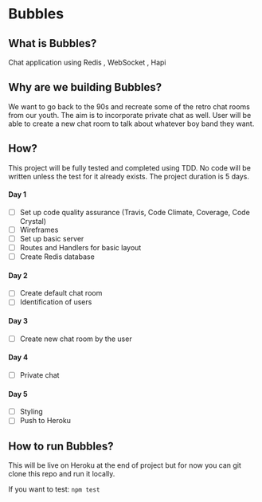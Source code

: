 # Bubbles

## What is Bubbles? 

Chat application using Redis , WebSocket , Hapi 

## Why are we building Bubbles?

We want to go back to the 90s and recreate some of the retro chat rooms from our youth. The aim is to incorporate private chat as well. User will be able to create a new chat room to talk about whatever boy band they want. 

## How? 

This project will be fully tested and completed using TDD. No code will be written unless the test for it already exists. The project duration is 5 days.

#### Day 1

+ [ ] Set up code quality assurance (Travis, Code Climate, Coverage, Code Crystal)
+ [ ] Wireframes
+ [ ] Set up basic server 
+ [ ] Routes and Handlers for basic layout
+ [ ] Create Redis database

#### Day 2

+ [ ] Create default chat room
+ [ ] Identification of users

#### Day 3

+ [ ] Create new chat room by the user

#### Day 4

+ [ ] Private chat

#### Day 5

+ [ ] Styling 
+ [ ] Push to Heroku 

## How to run Bubbles?

This will be live on Heroku at the end of project but for now you can git clone this repo and run it locally. 

If you want to test: 
``` npm test ```
 

